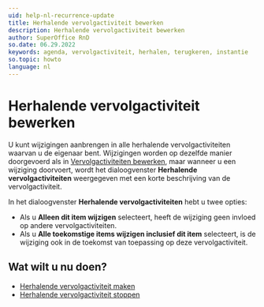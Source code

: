 ```yaml
---
uid: help-nl-recurrence-update
title: Herhalende vervolgactiviteit bewerken
description: Herhalende vervolgactiviteit bewerken
author: SuperOffice RnD
so.date: 06.29.2022
keywords: agenda, vervolgactiviteit, herhalen, terugkeren, instantie
so.topic: howto
language: nl
---
```


# Herhalende vervolgactiviteit bewerken

U kunt wijzigingen aanbrengen in alle herhalende vervolgactiviteiten waarvan u de eigenaar bent. Wijzigingen worden op dezelfde manier doorgevoerd als in [Vervolgactiviteiten bewerken][2], maar wanneer u een wijziging doorvoert, wordt het dialoogvenster **Herhalende vervolgactiviteiten** weergegeven met een korte beschrijving van de vervolgactiviteit.

In het dialoogvenster **Herhalende vervolgactiviteiten** hebt u twee opties:

* Als u **Alleen dit item wijzigen** selecteert, heeft de wijziging geen invloed op andere vervolgactiviteiten.
* Als u **Alle toekomstige items wijzigen inclusief dit item** selecteert, is de wijziging ook in de toekomst van toepassing op deze vervolgactiviteit.

## Wat wilt u nu doen?

* [Herhalende vervolgactiviteit maken][3]
* [Herhalende vervolgactiviteit stoppen][5]

<!-- Referenced links -->
[2]: ../edit-follow-up.md
[3]: create.md
[5]: stop.md

<!-- Referenced images -->
